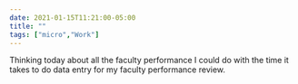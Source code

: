 ```yaml
---
date: 2021-01-15T11:21:00-05:00
title: ""
tags: ["micro","Work"]
---
```

Thinking today about all the faculty performance I could do with the time it takes to do data entry for my faculty performance review.

